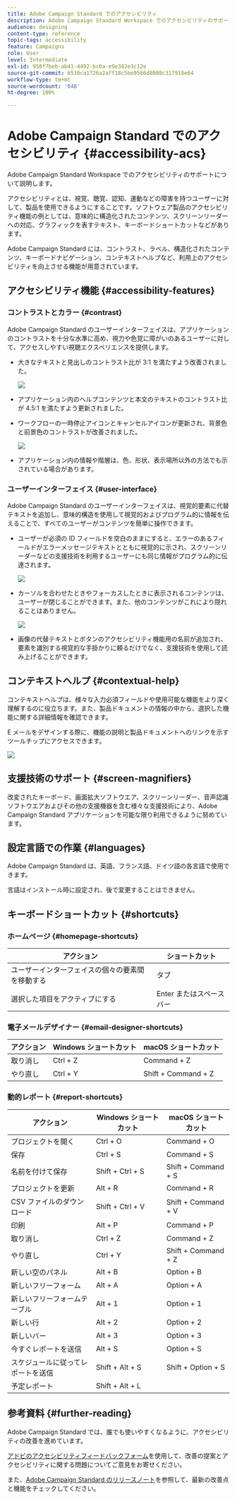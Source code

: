 ```yaml
---
title: Adobe Campaign Standard でのアクセシビリティ
description: Adobe Campaign Standard Workspace でのアクセシビリティのサポートについて説明します。
audience: designing
content-type: reference
topic-tags: accessibility
feature: Campaigns
role: User
level: Intermediate
exl-id: 958f7beb-ab41-4492-bc0a-e9e342e3c12e
source-git-commit: 6530ca1726a2aff18c5be9566d8008c317918e64
workflow-type: tm+mt
source-wordcount: '648'
ht-degree: 100%

---
```


# Adobe Campaign Standard でのアクセシビリティ {#accessibility-acs}

Adobe Campaign Standard Workspace でのアクセシビリティのサポートについて説明します。

アクセシビリティとは、視覚、聴覚、認知、運動などの障害を持つユーザーに対して、製品を使用できるようにすることです。ソフトウェア製品のアクセシビリティ機能の例としては、意味的に構造化されたコンテンツ、スクリーンリーダーへの対応、グラフィックを表すテキスト、キーボードショートカットなどがあります。

Adobe Campaign Standard には、コントラスト、ラベル、構造化されたコンテンツ、キーボードナビゲーション、コンテキストヘルプなど、利用上のアクセシビリティを向上させる機能が用意されています。

## アクセシビリティ機能 {#accessibility-features}

### コントラストとカラー {#contrast}

Adobe Campaign Standard のユーザーインターフェイスは、アプリケーションのコントラストを十分な水準に高め、視力や色覚に障がいのあるユーザーに対して、アクセスしやすい視聴エクスペリエンスを提供します。

* 大きなテキストと見出しのコントラスト比が 3:1 を満たすよう改善されました。

  ![](assets/accessibility_2.png)

* アプリケーション内のヘルプコンテンツと本文のテキストのコントラスト比が 4.5:1 を満たすよう更新されました。

* ワークフローの一時停止アイコンとキャンセルアイコンが更新され、背景色と前景色のコントラストが改善されました。

  ![](assets/accessibility_1.png)

* アプリケーション内の情報や階層は、色、形状、表示場所以外の方法でも示されている場合があります。

### ユーザーインターフェイス {#user-interface}

Adobe Campaign Standard のユーザーインターフェイスは、視覚的要素に代替テキストを追加し、意味的構造を使用して視覚的およびプログラム的に情報を伝えることで、すべてのユーザーがコンテンツを簡単に操作できます。

* ユーザーが必須の ID フィールドを空白のままにすると、エラーのあるフィールドがエラーメッセージテキストとともに視覚的に示され、スクリーンリーダーなどの支援技術を利用するユーザーにも同じ情報がプログラム的に伝達されます。

  ![](assets/accessibility_3.png)

* カーソルを合わせたときやフォーカスしたときに表示されるコンテンツは、ユーザーが閉じることができます。また、他のコンテンツがこれにより隠れることはありません。

  ![](assets/accessibility_4.png)

* 画像の代替テキストとボタンのアクセシビリティ機能用の名前が追加され、要素を識別する視覚的な手掛かりに頼るだけでなく、支援技術を使用して読み上げることができます。

<!--
### Create responsive resize for multiple devices {#resize-devices}

When designing for multiple devices and platforms, it's important to create a seamless experience for screen sizes across mobile and desktop resolutions.

Adobe Campaign Standard allows you to design and test emails and push notifications on different devices such as: iPhone, Android devices, iPad, Android tablet and desktop.

![](assets/accessibility_6.png)
-->

## コンテキストヘルプ {#contextual-help}

コンテキストヘルプは、様々な入力必須フィールドや使用可能な機能をより深く理解するのに役立ちます。また、製品ドキュメントの情報の中から、選択した機能に関する詳細情報を確認できます。

E メールをデザインする際に、機能の説明と製品ドキュメントへのリンクを示すツールチップにアクセスできます。

![](assets/accessibility_7.png)

## 支援技術のサポート {#screen-magnifiers}

改変されたキーボード、画面拡大ソフトウエア、スクリーンリーダー、音声認識ソフトウエアおよびその他の支援機器を含む様々な支援技術により、Adobe Campaign Standard アプリケーションを可能な限り利用できるように努めています。

## 設定言語での作業 {#languages}

Adobe Campaign Standard は、英語、フランス語、ドイツ語の各言語で使用できます。

言語はインストール時に設定され、後で変更することはできません。

## キーボードショートカット {#shortcuts}

### ホームページ {#homepage-shortcuts}

| アクション | ショートカット |
| --- | --- |
| ユーザーインターフェイスの個々の要素間を移動する | タブ |
| 選択した項目をアクティブにする | Enter またはスペースバー |

### 電子メールデザイナー {#email-designer-shortcuts}

| アクション | Windows ショートカット | macOS ショートカット |
| --- | --- | --- |
| 取り消し | Ctrl + Z | Command + Z |
| やり直し | Ctrl + Y | Shift + Command + Z |

### 動的レポート {#report-shortcuts}

| アクション | Windows ショートカット | macOS ショートカット |
| --- | --- | --- |
| プロジェクトを開く | Ctrl + O | Command + O |
| 保存 | Ctrl + S | Command + S |
| 名前を付けて保存 | Shift + Ctrl + S | Shift + Command + S |
| プロジェクトを更新 | Alt + R | Command + R |
| CSV ファイルのダウンロード | Shift + Ctrl + V | Shift + Command + V |
| 印刷 | Alt + P | Command + P |
| 取り消し | Ctrl + Z | Command + Z |
| やり直し | Ctrl + Y | Shift + Command + Z |
| 新しい空のパネル | Alt + B | Option + B |
| 新しいフリーフォーム | Alt + A | Option + A |
| 新しいフリーフォームテーブル | Alt + 1 | Option + 1 |
| 新しい行 | Alt + 2 | Option + 2 |
| 新しいバー | Alt + 3 | Option + 3 |
| 今すぐレポートを送信 | Alt + S | Option + S |
| スケジュールに従ってレポートを送信 | Shift + Alt + S | Shift + Option + S |
| 予定レポート | Shift + Alt + L | <!-- Should be 'Shift + Option + L ' but does not work on Mac --> |

## 参考資料 {#further-reading}

Adobe Campaign Standard では、誰でも使いやすくなるように、アクセシビリティの改善を進めています。

[アドビのアクセシビリティフィードバックフォーム](https://www.adobe.com/accessibility/feedback.html)を使用して、改善の提案とアクセシビリティに関する問題についてご意見をお寄せください。

また、[Adobe Campaign Standard のリリースノート](https://experienceleague.adobe.com/docs/campaign-standard/using/release-notes/release-notes.html?lang=ja#release-notes)を参照して、最新の改善点と機能をチェックしてください。
